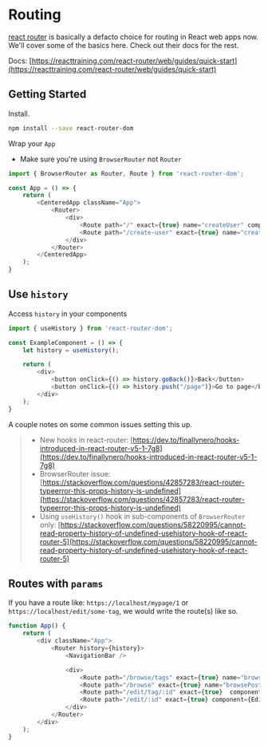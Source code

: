 # Routing

[react router](https://reacttraining.com/react-router/) is basically a defacto choice for routing in React web apps now. We'll cover some of the basics here. Check out their docs for the rest.

Docs: [https://reacttraining.com/react-router/web/guides/quick-start](https://reacttraining.com/react-router/web/guides/quick-start)

## Getting Started

Install.

```bash
npm install --save react-router-dom
```

Wrap your `App`

- Make sure you're using `BrowserRouter` not `Router`

```js
import { BrowserRouter as Router, Route } from 'react-router-dom';

const App = () => {
	return (
		<CenteredApp className="App">
			<Router>
				<div>
					<Route path="/" exact={true} name="createUser" component={Table} />
					<Route path="/create-user" exact={true} name="createUser" component={DocForm} />
				</div>
			</Router>
		</CenteredApp>
	);
}
```

## Use `history`

Access `history` in your components

```js
import { useHistory } from 'react-router-dom';

const ExampleComponent = () => {
    let history = useHistory();

    return (
        <div>
            <button onClick={() => history.goBack()}>Back</button>
            <button onClick={() => history.push("/page")}>Go to page</button>
        </div>
    );
}
```

A couple notes on some common issues setting this up.

> - New hooks in react-router: [https://dev.to/finallynero/hooks-introduced-in-react-router-v5-1-7g8](https://dev.to/finallynero/hooks-introduced-in-react-router-v5-1-7g8)
> - BrowserRouter issue: [https://stackoverflow.com/questions/42857283/react-router-typeerror-this-props-history-is-undefined](https://stackoverflow.com/questions/42857283/react-router-typeerror-this-props-history-is-undefined)
> - Using `useHistory()` hook in sub-components of `BrowserRouter` only: [https://stackoverflow.com/questions/58220995/cannot-read-property-history-of-undefined-usehistory-hook-of-react-router-5](https://stackoverflow.com/questions/58220995/cannot-read-property-history-of-undefined-usehistory-hook-of-react-router-5)

## Routes with `params`

If you have a route like: `https://localhost/mypage/1` or `https://localhost/edit/some-tag`, we would write the route(s) like so.

```js
function App() {
	return (
		<div className="App">
			<Router history={history}>
				<NavigationBar />

				<div>
					<Route path="/browse/tags" exact={true} name="browseTags" component={BrowseTags} />
					<Route path="/browse" exact={true} name="browsePosts" component={BrowsePosts} />
					<Route path="/edit/tag/:id" exact={true}  component={TagEditor} />
					<Route path="/edit/:id" exact={true} component={Editor} />
				</div>
			</Router>
		</div>
	);
}
```